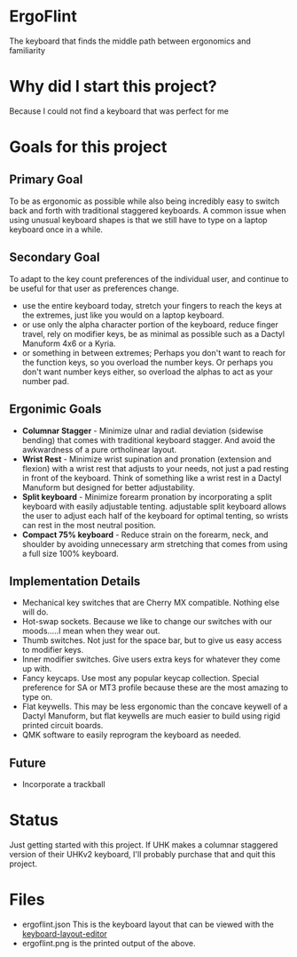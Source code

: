# ErgoFlint
The keyboard that finds the middle path between ergonomics and familiarity

# Why did I start this project?
Because I could not find a keyboard that was perfect for me

# Goals for this project

## Primary Goal
To be as ergonomic as possible while also being incredibly easy to switch back and forth with traditional staggered keyboards.
A common issue when using unusual keyboard shapes is that we still have to type on a laptop keyboard once in a while.

## Secondary Goal
To adapt to the key count preferences of the individual user, and continue to be useful for that user as preferences change. 
- use the entire keyboard today, stretch your fingers to reach the keys at the extremes, just like you would on a laptop keyboard.
- or use only the alpha character portion of the keyboard, reduce finger travel, rely on modifier keys, be as minimal as possible such as a Dactyl Manuform 4x6 or a Kyria.
- or something in between extremes;  Perhaps you don't want to reach for the function keys, so you overload the number keys.  Or perhaps you don't want number keys either, so overload the alphas to act as your number pad.

## Ergonimic Goals
- **Columnar Stagger** - Minimize ulnar and radial deviation (sidewise bending) that comes with traditional keyboard stagger.  And avoid the awkwardness of a pure ortholinear layout.
- **Wrist Rest** - Minimize wrist supination and pronation (extension and flexion) with a wrist rest that adjusts to your needs, not just a pad resting in front of the keyboard.  Think of something like a wrist rest in a Dactyl Manuform but designed for better adjustability.
- **Split keyboard** - Minimize forearm pronation by incorporating a split keyboard with easily adjustable tenting.  adjustable split keyboard allows the user to adjust each half of the keyboard for optimal tenting, so wrists can rest in the most neutral position.
- **Compact 75% keyboard** - Reduce strain on the forearm, neck, and shoulder by avoiding unnecessary arm stretching that comes from using a full size 100% keyboard.

## Implementation Details
- Mechanical key switches that are Cherry MX compatible.  Nothing else will do.
- Hot-swap sockets.  Because we like to change our switches with our moods.....I mean when they wear out.
- Thumb switches.  Not just for the space bar, but to give us easy access to modifier keys.
- Inner modifier switches.  Give users extra keys for whatever they come up with.
- Fancy keycaps.  Use most any popular keycap collection.  Special preference for SA or MT3 profile because these are the most amazing to type on.
- Flat keywells.  This may be less ergonomic than the concave keywell of a Dactyl Manuform, but flat keywells are much easier to build using rigid printed circuit boards.
- QMK software to easily reprogram the keyboard as needed.

## Future
- Incorporate a trackball 

# Status
Just getting started with this project. 
If UHK makes a columnar staggered version of their UHKv2 keyboard, I'll probably purchase that and quit this project.

# Files

- ergoflint.json This is the keyboard layout that can be viewed with the [keyboard-layout-editor](http://www.keyboard-layout-editor.com/)
- ergoflint.png is the printed output of the above.



